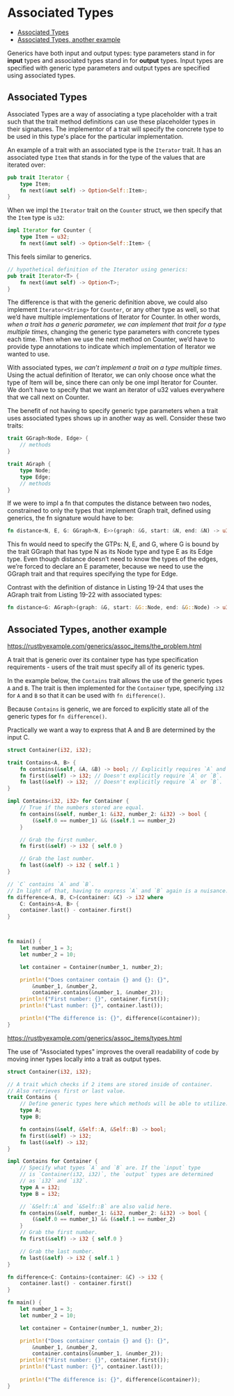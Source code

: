 # Associated Types


<!-- TOC -->

- [Associated Types](#associated-types)
- [Associated Types, another example](#associated-types-another-example)

<!-- /TOC -->



Generics have both input and output types: type parameters stand in for **input** types and associated types stand in for **output** types. Input types are specified with generic type parameters and output types are specified using associated types.


## Associated Types
Associated Types are a way of associating a type placeholder with a trait such that the trait method definitions can use these placeholder types in their signatures. The implementor of a trait will specify the concrete type to be used in this type's place for the particular implementation.

An example of a trait with an associated type is the `Iterator` trait. It has an associated type `Item` that stands in for the type of the values that are iterated over:

```rust
pub trait Iterator {
    type Item;
    fn next(&mut self) -> Option<Self::Item>;
}
```


When we impl the `Iterator` trait on the `Counter` struct, we then specify that the `Item` type is `u32`:

```rust
impl Iterator for Counter {
    type Item = u32;
    fn next(&mut self) -> Option<Self::Item> {
```

This feels similar to generics.

```rust
// hypothetical definition of the Iterator using generics:
pub trait Iterator<T> {
    fn next(&mut self) -> Option<T>;
}
```
The difference is that with the generic definition above, we could also implement `Iterator<String>` for `Counter`, or any other type as well, so that we’d have multiple implementations of Iterator for Counter. 
In other words, *when a trait has a generic parameter, we can implement that trait for a type multiple times*, changing the generic type parameters with concrete types each time.
Then when we use the next method on Counter, we’d have to provide type annotations to indicate which implementation of Iterator we wanted to use.

With associated types, *we can’t implement a trait on a type multiple times*. Using the actual definition of Iterator, we can only choose once what the type of Item will be, since there can only be one impl Iterator for Counter. We don’t have to specify that we want an iterator of u32 values everywhere that we call next on Counter.

The benefit of not having to specify generic type parameters when a trait uses associated types shows up in another way as well. Consider these two traits:

```rust
trait GGraph<Node, Edge> {
    // methods
}

trait AGraph {
    type Node;
    type Edge;
    // methods
}
```
If we were to impl a fn that computes the distance between two nodes, constrained to only the types that implement Graph trait, defined using generics, the fn signature would have to be:

```rust
fn distance<N, E, G: GGraph<N, E>>(graph: &G, start: &N, end: &N) -> u32 { }
```

This fn would need to specify the GTPs: N, E, and G, where G is bound by the trait GGraph that has type N as its Node type and type E as its Edge type. Even though distance doesn’t need to know the types of the edges, we’re forced to declare an E parameter, because we need to use the GGraph trait and that requires specifying the type for Edge.

Contrast with the definition of distance in Listing 19-24 that uses the AGraph trait from Listing 19-22 with associated types:

```rust
fn distance<G: AGraph>(graph: &G, start: &G::Node, end: &G::Node) -> u32 { }
```


## Associated Types, another example
https://rustbyexample.com/generics/assoc_items/the_problem.html

A trait that is generic over its container type has type specification requirements - users of the trait must specify all of its generic types.

In the example below, the `Contains` trait allows the use of the generic types `A` and `B`. The trait is then implemented for the `Container` type, specifying `i32` for `A` and `B` so that it can be used with `fn difference()`.

Because `Contains` is generic, we are forced to explicitly state all of the generic types for `fn difference()`.

Practically we want a way to express that A and B are determined by the input C.


```rust
struct Container(i32, i32);

trait Contains<A, B> {
    fn contains(&self, &A, &B) -> bool; // Explicitly requires `A` and `B`.
    fn first(&self) -> i32; // Doesn't explicitly require `A` or `B`.
    fn last(&self) -> i32;  // Doesn't explicitly require `A` or `B`.
}

impl Contains<i32, i32> for Container {
    // True if the numbers stored are equal.
    fn contains(&self, number_1: &i32, number_2: &i32) -> bool {
        (&self.0 == number_1) && (&self.1 == number_2)
    }

    // Grab the first number.
    fn first(&self) -> i32 { self.0 }

    // Grab the last number.
    fn last(&self) -> i32 { self.1 }
}

// `C` contains `A` and `B`.
// In light of that, having to express `A` and `B` again is a nuisance.
fn difference<A, B, C>(container: &C) -> i32 where
    C: Contains<A, B> {
    container.last() - container.first()
}



fn main() {
    let number_1 = 3;
    let number_2 = 10;

    let container = Container(number_1, number_2);

    println!("Does container contain {} and {}: {}",
        &number_1, &number_2,
        container.contains(&number_1, &number_2));
    println!("First number: {}", container.first());
    println!("Last number: {}", container.last());

    println!("The difference is: {}", difference(&container));
}
```



https://rustbyexample.com/generics/assoc_items/types.html

The use of "Associated types" improves the overall readability of code by moving inner types locally into a trait as output types.


```rust
struct Container(i32, i32);

// A trait which checks if 2 items are stored inside of container.
// Also retrieves first or last value.
trait Contains {
    // Define generic types here which methods will be able to utilize.
    type A;
    type B;

    fn contains(&self, &Self::A, &Self::B) -> bool;
    fn first(&self) -> i32;
    fn last(&self) -> i32;
}

impl Contains for Container {
    // Specify what types `A` and `B` are. If the `input` type
    // is `Container(i32, i32)`, the `output` types are determined
    // as `i32` and `i32`.
    type A = i32;
    type B = i32;

    // `&Self::A` and `&Self::B` are also valid here.
    fn contains(&self, number_1: &i32, number_2: &i32) -> bool {
        (&self.0 == number_1) && (&self.1 == number_2)
    }
    // Grab the first number.
    fn first(&self) -> i32 { self.0 }

    // Grab the last number.
    fn last(&self) -> i32 { self.1 }
}

fn difference<C: Contains>(container: &C) -> i32 {
    container.last() - container.first()
}

fn main() {
    let number_1 = 3;
    let number_2 = 10;

    let container = Container(number_1, number_2);

    println!("Does container contain {} and {}: {}",
        &number_1, &number_2,
        container.contains(&number_1, &number_2));
    println!("First number: {}", container.first());
    println!("Last number: {}", container.last());
    
    println!("The difference is: {}", difference(&container));
}
```